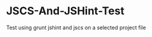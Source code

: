 JSCS-And-JSHint-Test
====================

Test using grunt jshint and jscs on a selected project file

